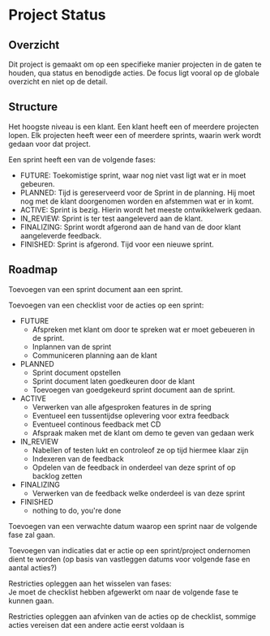 # Project Status

## Overzicht

Dit project is gemaakt om op een specifieke manier projecten in de gaten te houden, qua status en benodigde acties.
De focus ligt vooral op de globale overzicht en niet op de detail.

## Structure

Het hoogste niveau is een klant.
Een klant heeft een of meerdere projecten lopen.
Elk projecten heeft weer een of meerdere sprints, waarin werk wordt gedaan voor dat project.
  
Een sprint heeft een van de volgende fases:  
* FUTURE: Toekomistige sprint, waar nog niet vast ligt wat er in moet gebeuren.
* PLANNED: Tijd is gereserveerd voor de Sprint in de planning. Hij moet nog met de klant doorgenomen worden en afstemmen wat er in komt.
* ACTIVE: Sprint is bezig. Hierin wordt het meeste ontwikkelwerk gedaan.
* IN_REVIEW: Sprint is ter test aangeleverd aan de klant.
* FINALIZING: Sprint wordt afgerond aan de hand van de door klant aangeleverde feedback.
* FINISHED: Sprint is afgerond. Tijd voor een nieuwe sprint.

## Roadmap

Toevoegen van een sprint document aan een sprint.

Toevoegen van een checklist voor de acties op een sprint:
* FUTURE
    * Afspreken met klant om door te spreken wat er moet gebeueren in de sprint.
    * Inplannen van de sprint
    * Communiceren planning aan de klant 
* PLANNED
    * Sprint document opstellen
    * Sprint document laten goedkeuren door de klant
    * Toevoegen van goedgekeurd sprint document aan de sprint.
* ACTIVE
    * Verwerken van alle afgesproken features in de spring
    * Eventueel een tussentijdse oplevering voor extra feedback
    * Eventueel continous feedback met CD
    * Afspraak maken met de klant om demo te geven van gedaan werk
* IN_REVIEW
    * Nabellen of testen lukt en controleof ze op tijd hiermee klaar zijn
    * Indexeren van de feedback
    * Opdelen van de feedback in onderdeel van deze sprint of op backlog zetten
* FINALIZING
    * Verwerken van de feedback welke onderdeel is van deze sprint
* FINISHED
    * nothing to do, you're done

Toevoegen van een verwachte datum waarop een sprint naar de volgende fase zal gaan.

Toevoegen van indicaties dat er actie op een sprint/project ondernomen dient te worden (op basis van vastleggen datums voor volgende fase en aantal acties?)

Restricties opleggen aan het wisselen van fases:  
Je moet de checklist hebben afgewerkt om naar de volgende fase te kunnen gaan.

Restricties opleggen aan afvinken van de acties op de checklist, sommige acties vereisen dat een andere actie eerst voldaan is